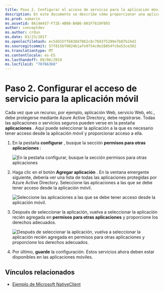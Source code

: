 ```yaml
---
title: Paso 2. Configurar el acceso de servicio para la aplicación móvil
description: En este documento se describe cómo proporcionar una aplicación Xamarin con acceso a una aplicación de Azure protegida por Azure Active Directory.
ms.prod: xamarin
ms.assetid: 8A14A457-F72E-4B08-B4B6-801F7619F893
author: conceptdev
ms.author: crdun
ms.date: 03/23/2017
ms.openlocfilehash: ec5dd15ffb838d7062c8c769375289e7b07b24d2
ms.sourcegitcommit: 57f815bf0024b1afe9754c0e28054fc0a53ce302
ms.translationtype: MT
ms.contentlocale: es-ES
ms.lasthandoff: 09/06/2019
ms.locfileid: "70766368"
---
```

# <a name="step-2-configure-service-access-for-mobile-application"></a>Paso 2. Configurar el acceso de servicio para la aplicación móvil

Cada vez que un recurso, por ejemplo, aplicación Web, servicio Web, etc., debe protegerse mediante Azure Active Directory, debe registrarse. Todas las aplicaciones o servicios seguros pueden verse en la pestaña **aplicaciones** . Aquí puede seleccionar la aplicación a la que es necesario tener acceso desde la aplicación móvil y proporcionar acceso a ella.

1. En la pestaña **configurar** , busque la sección **permisos para otras aplicaciones** :

   ![](configure-images/2.1-configure.png "En la pestaña configurar, busque la sección permisos para otras aplicaciones")

2. Haga clic en el botón **Agregar aplicación** . En la ventana emergente siguiente, debería ver una lista de todas las aplicaciones protegidas por Azure Active Directory. Seleccione las aplicaciones a las que se debe tener acceso desde la aplicación móvil.

   ![](configure-images/2.2-add-application.png "Seleccione las aplicaciones a las que se debe tener acceso desde la aplicación móvil.")

3. Después de seleccionar la aplicación, vuelva a seleccionar la aplicación recién agregada en **permisos para otras aplicaciones** y proporcione los derechos adecuados.

   ![](configure-images/2.3-permissions.png "Después de seleccionar la aplicación, vuelva a seleccionar la aplicación recién agregada en permisos para otras aplicaciones y proporcione los derechos adecuados.")

4. Por último, **guarde** la configuración. Estos servicios ahora deben estar disponibles en las aplicaciones móviles.

## <a name="related-links"></a>Vínculos relacionados

- [Ejemplo de Microsoft NativeClient](https://github.com/AzureADSamples/NativeClient-MultiTarget-DotNet)
